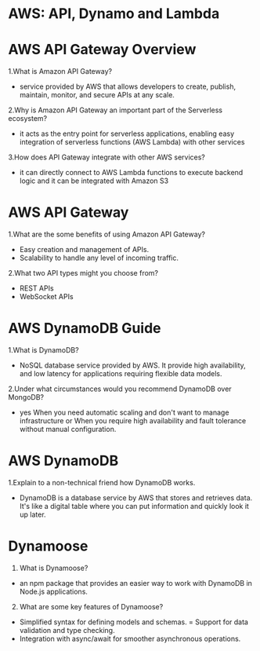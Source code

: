  # AWS: API, Dynamo and Lambda

# AWS API Gateway Overview

1.What is Amazon API Gateway?

- service provided by AWS that allows developers to create, publish, maintain, monitor, and secure APIs at any scale.

2.Why is Amazon API Gateway an important part of the Serverless ecosystem?

- it acts as the entry point for serverless applications, enabling easy integration of serverless functions (AWS Lambda) with other services

3.How does API Gateway integrate with other AWS services?

- it can directly connect to AWS Lambda functions to execute backend logic and it can be integrated with Amazon S3

# AWS API Gateway

1.What are the some benefits of using Amazon API Gateway?
- Easy creation and management of APIs.
- Scalability to handle any level of incoming traffic.

2.What two API types might you choose from?
- REST APIs
- WebSocket APIs

# AWS DynamoDB Guide

1.What is DynamoDB?
- NoSQL database service provided by AWS. It provide high availability, and low latency for applications requiring flexible data models.

2.Under what circumstances would you recommend DynamoDB over MongoDB?
- yes When you need automatic scaling and don't want to manage infrastructure or When you require high availability and fault tolerance without manual configuration.

# AWS DynamoDB

1.Explain to a non-technical friend how DynamoDB works.
- DynamoDB is a database service by AWS that stores and retrieves data. It's like a digital table where you can put information and quickly look it up later.

# Dynamoose

1. What is Dynamoose?
- an npm package that provides an easier way to work with DynamoDB in Node.js applications.

2. What are some key features of Dynamoose?

- Simplified syntax for defining models and schemas.
= Support for data validation and type checking.
- Integration with async/await for smoother asynchronous operations.




 
